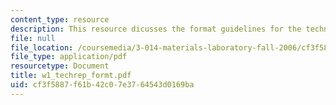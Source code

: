 ```yaml
---
content_type: resource
description: This resource dicusses the format guidelines for the technical report.
file: null
file_location: /coursemedia/3-014-materials-laboratory-fall-2006/cf3f5887f61b42c07e3764543d0169ba_w1_techrep_formt.pdf
file_type: application/pdf
resourcetype: Document
title: w1_techrep_formt.pdf
uid: cf3f5887-f61b-42c0-7e37-64543d0169ba
---
```

